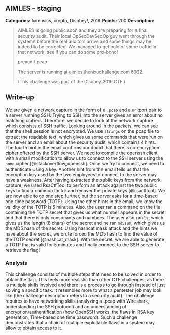 ## AIMLES - staging

**Categories:** forensics, crypto, Disobey!, 2019
**Points:** 200
**Description:**

>  AIMLES is going public soon and they are preparing for a final
>  security audit. Their local OpSecDevSecOp guy went through the
>  systems before the real auditors arrive and some things may be
>  indeed to be corrected. We managed to get hold of some traffic in
>  that network, see if you can do some pro-bono!
>  
>  preaudit.pcap
>  
>  The server is running at aimles.thenixuchallenge.com 6022.
>  
>  (This challenge was part of the Disobey 2019 CTF.)
>  


## Write-up

We are given a network capture in the form of a `.pcap` and a url:port pair to a server running SSH.
Trying to SSH into the server gives an error about no matching ciphers.
Therefore, we decide to look at the network capture which consists of SSH traffic.
Looking around in the packets, we can see that the shell session is not encrypted.
We use `strings` on the pcap file to extract the readable text, which gives us some commands that were run on the server and an email about the security audit, which contains 4 hints.
The fourth hint in the email confirms our doubt that there is no encryption cipher offered by the SSH server.
We need to compile the openssh client with a small modification to allow us to connect to the SSH server using the `none` cipher [@stackoverflow_openssh].
Once we try to connect, we need to authenticate using a key.
Another hint from the email tells us that the encryption key used by the two employees to connect to the server may have a weakness.
After having extracted the public keys from the network capture, we used RsaCtfTool to perform an attack against the two public keys to find a common factor and recover the private keys [@rsactftool].
We are now able to go one step further, but the server asks for a time-based one-time password (TOTP).
Using the other hints in the email, we know the validity of the TOTP is 5 minutes.
Also, the user ran a command on the file containing the TOTP secret that gives us what number appears in the secret and that there is only consonants and numbers.
The user also ran `ls`, which gives us the length (8 chars) of the secret and he ran `md5sum`, which gives us the MD5 hash of the secret.
Using hashcat mask attack and the hints we have about the secret, we brute forced the MD5 hash to find the value of the TOTP secret [@hashcat_mask].
With the secret, we are able to generate a TOTP that is valid for 5 minutes and finally connect to the SSH server to retrieve the flag!

### Analysis

This challenge consists of multiple steps that need to be solved in order to obtain the flag. This feels more realistic than other CTF challenges, as there is multiple skills involved and there is a process to go through instead of just solving a specific task. It resembles more to what a pentester job may look like (the challenge description refers to a security audit). The challenge requires to have networking skills (analyzing a .pcap with Wireshark, understanding the SSH protocol) and an understanding of encryption/authentification (how OpenSSH works, the flaws in RSA key generation, Time-based one time password). Such a challenge demonstrates that a chain of multiple exploitable flaws in a system may allow to obtain access to it.


